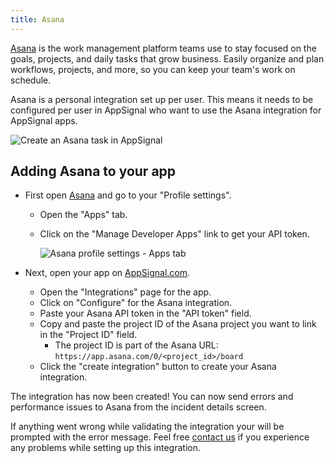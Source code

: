```yaml
---
title: Asana
---
```


[Asana][asana] is the work management platform teams use to stay focused on the goals, projects, and daily tasks that grow business. Easily organize and plan workflows, projects, and more, so you can keep your team's work on schedule.

Asana is a personal integration set up per user. This means it needs to be configured per user in AppSignal who want to use the Asana integration for AppSignal apps.

<img src="/assets/images/screenshots/asana/create_task.png" style="max-width: 650px" alt="Create an Asana task in AppSignal">

## Adding Asana to your app

- First open [Asana][asana] and go to your "Profile settings".
  - Open the "Apps" tab.
  - Click on the "Manage Developer Apps" link to get your API token.

      <img src="/assets/images/screenshots/asana/profile_settings.png" style="max-width: 650px" alt="Asana profile settings - Apps tab">

- Next, open your app on [AppSignal.com](https://appsignal.com/accounts).
  - Open the "Integrations" page for the app.
  - Click on "Configure" for the Asana integration.
  - Paste your Asana API token in the "API token" field.
  - Copy and paste the project ID of the Asana project you want to link in the "Project ID" field.
      - The project ID is part of the Asana URL: `https://app.asana.com/0/<project_id>/board`
  - Click the "create integration" button to create your Asana integration.

The integration has now been created! You can now send errors and performance issues to Asana from the incident details screen.

If anything went wrong while validating the integration your will be prompted with the error message.
Feel free [contact us](mailto:support@appsignal.com) if you experience any problems while setting up this integration.

[asana]: https://asana.com
